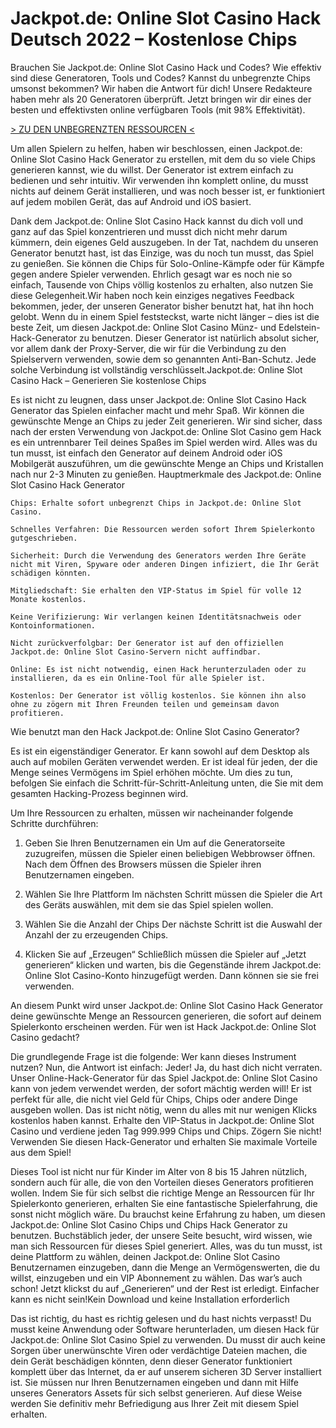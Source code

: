 # Jackpot.de: Online Slot Casino Hack Deutsch 2022 – Kostenlose Chips
Brauchen Sie Jackpot.de: Online Slot Casino Hack und Codes? Wie effektiv sind diese Generatoren, Tools und Codes? Kannst du unbegrenzte Chips umsonst bekommen? Wir haben die Antwort für dich! Unsere Redakteure haben mehr als 20 Generatoren überprüft. Jetzt bringen wir dir eines der besten und effektivsten online verfügbaren Tools (mit 98% Effektivität).

[> ZU DEN UNBEGRENZTEN RESSOURCEN <](https://gutespiele.top/jackpot-de-online-slot-casino-hack-deutsch-kostenlose-chips/)

Um allen Spielern zu helfen, haben wir beschlossen, einen Jackpot.de: Online Slot Casino Hack Generator zu erstellen, mit dem du so viele Chips generieren kannst, wie du willst. Der Generator ist extrem einfach zu bedienen und sehr intuitiv. Wir verwenden ihn komplett online, du musst nichts auf deinem Gerät installieren, und was noch besser ist, er funktioniert auf jedem mobilen Gerät, das auf Android und iOS basiert.

Dank dem Jackpot.de: Online Slot Casino Hack kannst du dich voll und ganz auf das Spiel konzentrieren und musst dich nicht mehr darum kümmern, dein eigenes Geld auszugeben. In der Tat, nachdem du unseren Generator benutzt hast, ist das Einzige, was du noch tun musst, das Spiel zu genießen. Sie können die Chips für Solo-Online-Kämpfe oder für Kämpfe gegen andere Spieler verwenden. Ehrlich gesagt war es noch nie so einfach, Tausende von Chips völlig kostenlos zu erhalten, also nutzen Sie diese Gelegenheit.Wir haben noch kein einziges negatives Feedback bekommen, jeder, der unseren Generator bisher benutzt hat, hat ihn hoch gelobt. Wenn du in einem Spiel feststeckst, warte nicht länger – dies ist die beste Zeit, um diesen Jackpot.de: Online Slot Casino Münz- und Edelstein-Hack-Generator zu benutzen. Dieser Generator ist natürlich absolut sicher, vor allem dank der Proxy-Server, die wir für die Verbindung zu den Spielservern verwenden, sowie dem so genannten Anti-Ban-Schutz. Jede solche Verbindung ist vollständig verschlüsselt.
​Jackpot.de: Online Slot Casino Hack – Generieren Sie kostenlose Chips

Es ist nicht zu leugnen, dass unser Jackpot.de: Online Slot Casino Hack Generator das Spielen einfacher macht und mehr Spaß. Wir können die gewünschte Menge an Chips zu jeder Zeit generieren. Wir sind sicher, dass nach der ersten Verwendung von Jackpot.de: Online Slot Casino gem Hack es ein untrennbarer Teil deines Spaßes im Spiel werden wird.
Alles was du tun musst, ist einfach den Generator auf deinem Android oder iOS Mobilgerät auszuführen, um die gewünschte Menge an Chips und Kristallen nach nur 2-3 Minuten zu genießen.
​Hauptmerkmale des Jackpot.de: Online Slot Casino Hack Generator

    Chips: Erhalte sofort unbegrenzt Chips in Jackpot.de: Online Slot Casino.

    Schnelles Verfahren: Die Ressourcen werden sofort Ihrem Spielerkonto gutgeschrieben.

    Sicherheit: Durch die Verwendung des Generators werden Ihre Geräte nicht mit Viren, Spyware oder anderen Dingen infiziert, die Ihr Gerät schädigen könnten.

    Mitgliedschaft: Sie erhalten den VIP-Status im Spiel für volle 12 Monate kostenlos.

    Keine Verifizierung: Wir verlangen keinen Identitätsnachweis oder Kontoinformationen.

    Nicht zurückverfolgbar: Der Generator ist auf den offiziellen Jackpot.de: Online Slot Casino-Servern nicht auffindbar.

    Online: Es ist nicht notwendig, einen Hack herunterzuladen oder zu installieren, da es ein Online-Tool für alle Spieler ist.

    Kostenlos: Der Generator ist völlig kostenlos. Sie können ihn also ohne zu zögern mit Ihren Freunden teilen und gemeinsam davon profitieren.

​Wie benutzt man den Hack Jackpot.de: Online Slot Casino Generator?

Es ist ein eigenständiger Generator. Er kann sowohl auf dem Desktop als auch auf mobilen Geräten verwendet werden. Er ist ideal für jeden, der die Menge seines Vermögens im Spiel erhöhen möchte. Um dies zu tun, befolgen Sie einfach die Schritt-für-Schritt-Anleitung unten, die Sie mit dem gesamten Hacking-Prozess beginnen wird.

Um Ihre Ressourcen zu erhalten, müssen wir nacheinander folgende Schritte durchführen:

1. Geben Sie Ihren Benutzernamen ein
Um auf die Generatorseite zuzugreifen, müssen die Spieler einen beliebigen Webbrowser öffnen. Nach dem Öffnen des Browsers müssen die Spieler ihren Benutzernamen eingeben.

2. Wählen Sie Ihre Plattform
Im nächsten Schritt müssen die Spieler die Art des Geräts auswählen, mit dem sie das Spiel spielen wollen.

3. Wählen Sie die Anzahl der Chips
Der nächste Schritt ist die Auswahl der Anzahl der zu erzeugenden Chips.

4. Klicken Sie auf „Erzeugen“
Schließlich müssen die Spieler auf „Jetzt generieren“ klicken und warten, bis die Gegenstände ihrem Jackpot.de: Online Slot Casino-Konto hinzugefügt werden. Dann können sie sie frei verwenden.

An diesem Punkt wird unser Jackpot.de: Online Slot Casino Hack Generator deine gewünschte Menge an Ressourcen generieren, die sofort auf deinem Spielerkonto erscheinen werden.
​Für wen ist Hack Jackpot.de: Online Slot Casino gedacht?

Die grundlegende Frage ist die folgende: Wer kann dieses Instrument nutzen? Nun, die Antwort ist einfach: Jeder! Ja, du hast dich nicht verraten. Unser Online-Hack-Generator für das Spiel Jackpot.de: Online Slot Casino kann von jedem verwendet werden, der sofort mächtig werden will! Er ist perfekt für alle, die nicht viel Geld für Chips, Chips oder andere Dinge ausgeben wollen. Das ist nicht nötig, wenn du alles mit nur wenigen Klicks kostenlos haben kannst. Erhalte den VIP-Status in Jackpot.de: Online Slot Casino und verdiene jeden Tag 999.999 Chips und Chips. Zögern Sie nicht! Verwenden Sie diesen Hack-Generator und erhalten Sie maximale Vorteile aus dem Spiel!

Dieses Tool ist nicht nur für Kinder im Alter von 8 bis 15 Jahren nützlich, sondern auch für alle, die von den Vorteilen dieses Generators profitieren wollen. Indem Sie für sich selbst die richtige Menge an Ressourcen für Ihr Spielerkonto generieren, erhalten Sie eine fantastische Spielerfahrung, die sonst nicht möglich wäre. Du brauchst keine Erfahrung zu haben, um diesen Jackpot.de: Online Slot Casino Chips und Chips Hack Generator zu benutzen. Buchstäblich jeder, der unsere Seite besucht, wird wissen, wie man sich Ressourcen für dieses Spiel generiert. Alles, was du tun musst, ist deine Plattform zu wählen, deinen Jackpot.de: Online Slot Casino Benutzernamen einzugeben, dann die Menge an Vermögenswerten, die du willst, einzugeben und ein VIP Abonnement zu wählen. Das war’s auch schon! Jetzt klickst du auf „Generieren“ und der Rest ist erledigt. Einfacher kann es nicht sein!
​Kein Download und keine Installation erforderlich

Das ist richtig, du hast es richtig gelesen und du hast nichts verpasst! Du musst keine Anwendung oder Software herunterladen, um diesen Hack für Jackpot.de: Online Slot Casino Spiel zu verwenden. Du musst dir auch keine Sorgen über unerwünschte Viren oder verdächtige Dateien machen, die dein Gerät beschädigen könnten, denn dieser Generator funktioniert komplett über das Internet, da er auf unserem sicheren 3D Server installiert ist. Sie müssen nur Ihren Benutzernamen eingeben und dann mit Hilfe unseres Generators Assets für sich selbst generieren. Auf diese Weise werden Sie definitiv mehr Befriedigung aus Ihrer Zeit mit diesem Spiel erhalten.
